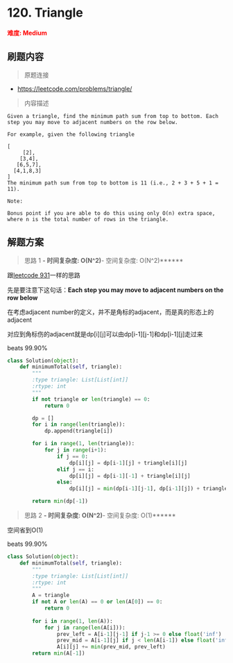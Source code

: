 # 120. Triangle

**<font color=red>难度: Medium</font>**

## 刷题内容

> 原题连接

* https://leetcode.com/problems/triangle/

> 内容描述

```
Given a triangle, find the minimum path sum from top to bottom. Each step you may move to adjacent numbers on the row below.

For example, given the following triangle

[
     [2],
    [3,4],
   [6,5,7],
  [4,1,8,3]
]
The minimum path sum from top to bottom is 11 (i.e., 2 + 3 + 5 + 1 = 11).

Note:

Bonus point if you are able to do this using only O(n) extra space, where n is the total number of rows in the triangle.
```

## 解题方案

> 思路 1
******- 时间复杂度: O(N^2)******- 空间复杂度: O(N^2)******

跟[leetcode 931](https://github.com/apachecn/awesome-algorithm/blob/master/docs/Leetcode_Solutions/Python/931._Minimum_Falling_Path_Sum.md)一样的思路

先是要注意下这句话：**Each step you may move to adjacent numbers on the row below**

在考虑adjacent number的定义，并不是角标的adjacent，而是真的形态上的adjacent

对应到角标伤的adjacent就是dp[i][j]可以由dp[i-1][j-1]和dp[i-1][j]走过来

beats 99.90%

```python
class Solution(object):
    def minimumTotal(self, triangle):
        """
        :type triangle: List[List[int]]
        :rtype: int
        """
        if not triangle or len(triangle) == 0:
            return 0

        dp = []
        for i in range(len(triangle)):
            dp.append(triangle[i])

        for i in range(1, len(triangle)):
            for j in range(i+1):
                if j == 0:
                    dp[i][j] = dp[i-1][j] + triangle[i][j]
                elif j == i:
                    dp[i][j] = dp[i-1][-1] + triangle[i][j]
                else:
                    dp[i][j] = min(dp[i-1][j-1], dp[i-1][j]) + triangle[i][j]

        return min(dp[-1])
```


> 思路 2
******- 时间复杂度: O(N^2)******- 空间复杂度: O(1)******

空间省到O(1)

beats 99.90%

```python
class Solution(object):
    def minimumTotal(self, triangle):
        """
        :type triangle: List[List[int]]
        :rtype: int
        """
        A = triangle
        if not A or len(A) == 0 or len(A[0]) == 0:
            return 0
            
        for i in range(1, len(A)):
            for j in range(len(A[i])):
                prev_left = A[i-1][j-1] if j-1 >= 0 else float('inf')
                prev_mid = A[i-1][j] if j < len(A[i-1]) else float('inf')
                A[i][j] += min(prev_mid, prev_left)
        return min(A[-1])
```










